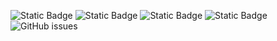 ![Static Badge](https://img.shields.io/badge/blacklists-60-000000) ![Static Badge](https://img.shields.io/badge/blacklisted-3060486-cc0000) ![Static Badge](https://img.shields.io/badge/whitelisted-2242-00CC00) ![Static Badge](https://img.shields.io/badge/streaming_blacklist-28106-000000) ![GitHub issues](https://img.shields.io/github/issues/fabriziosalmi/blacklists)
